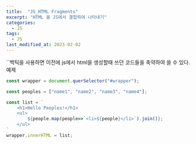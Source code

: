 ```yaml
---
title:  "JS_HTML Fragments"
excerpt: "HTML 을 JS에서 결합하여 나타내기"
categories:
  - JS
tags:
  - JS
last_modified_at: 2023-02-02
---
```

``백틱을 사용하면 이전에 js에서 html을 생성할때 쓰던 코드들을 축약하여 쓸 수 있다.  
예제
```js
const wrapper = document.querSelector("#wrapper");

const peoples = ["name1", "name2", "name3", "name4"];

const list = `
    <h1>Hello Peoples!</h1>
    <ul>
        ${people.map(people=>`<li>${people}</li>`).join()};
    </ul>
`
wrapper.innerHTML = list;
```


